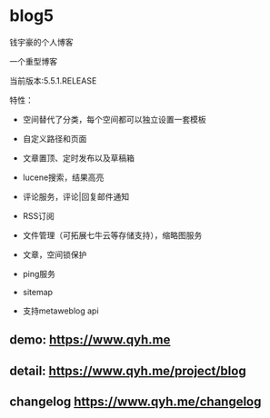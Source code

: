 # blog5
钱宇豪的个人博客

一个重型博客

当前版本:5.5.1.RELEASE

特性：

* 空间替代了分类，每个空间都可以独立设置一套模板

* 自定义路径和页面

* 文章置顶、定时发布以及草稿箱

* lucene搜索，结果高亮

* 评论服务，评论|回复邮件通知

* RSS订阅

* 文件管理（可拓展七牛云等存储支持），缩略图服务

* 文章，空间锁保护

* ping服务

* sitemap

* 支持metaweblog api

## demo: https://www.qyh.me


## detail: https://www.qyh.me/project/blog


## changelog https://www.qyh.me/changelog
